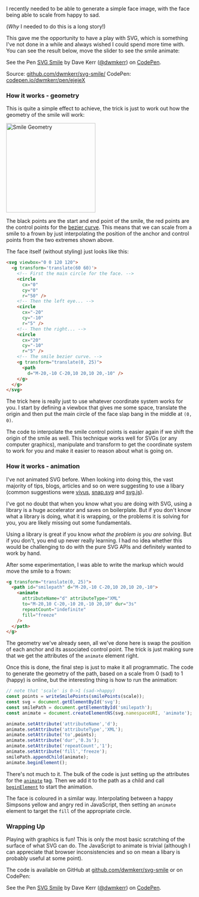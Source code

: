 I recently needed to be able to generate a simple face image, with the face being able to scale from happy to sad.

(*Why* I needed to do this is a long story!)

This gave me the opportunity to have a play with SVG, which is something I've not done in a while and always wished I could spend more time with. You can see the result below, move the slider to see the smile animate:

<p data-height="265" data-theme-id="0" data-slug-hash="ejejeX" data-default-tab="result" data-user="dwmkerr" data-pen-title="SVG Smile" class="codepen">See the Pen <a href="https://codepen.io/dwmkerr/pen/ejejeX/">SVG Smile</a> by Dave Kerr (<a href="https://codepen.io/dwmkerr">@dwmkerr</a>) on <a href="https://codepen.io">CodePen</a>.</p>
<script async src="https://static.codepen.io/assets/embed/ei.js"></script>

Source: [github.com/dwmkerr/svg-smile/](https://github.com/dwmkerr/svg-smile)
CodePen: [codepen.io/dwmkerr/pen/ejejeX](https://codepen.io/dwmkerr/pen/ejejeX)

### How it works - geometry

This is quite a simple effect to achieve, the trick is just to work out how the geometry of the smile will work:

<img alt="Smile Geometry" src="/content/images/2018/07/points.jpg" style="width: 240px;">


The black points are the start and end point of the smile, the red points are the control points for the [bezier curve](^1). This means that we can scale from a smile to a frown by just interpolating the position of the anchor and control points from the two extremes shown above.

The face itself (without styling) just looks like this:

```html
<svg viewbox="0 0 120 120">
  <g transform='translate(60 60)'>
    <!-- First the main circle for the face. -->
    <circle
      cx="0"
      cy="0"
      r="50" />
    <!-- Then the left eye... -->
    <circle
      cx="-20"
      cy="-10"
      r="5" />
    <!-- Then the right... -->
    <circle
      cx="20"
      cy="-10"
      r="5" />
    <!-- The smile bezier curve. -->
    <g transform="translate(0, 25)">
      <path
        d="M-20,-10 C-20,10 20,10 20,-10" />
    </g>
  </g>
</svg>
```

The trick here is really just to use whatever coordinate system works for you. I start by defining a viewbox that gives me some space, translate the origin and then put the main circle of the face slap bang in the middle at `(0, 0)`.

The code to interpolate the smile control points is easier again if we shift the origin of the smile as well. This technique works well for SVGs (or any computer graphics), manipulate and transform to get the coordinate system to work for you and make it easier to reason about what is going on.

### How it works - animation

I've not animated SVG before. When looking into doing this, the vast majority of tips, blogs, articles and so on were suggesting to use a libary (common suggestions were [vivus](https://maxwellito.github.io/vivus/), [snap.svg](http://snapsvg.io/) and [svg.js](http://svgjs.com/)).

I've got no doubt that when you know what you are doing with SVG, using a library is a huge accelerator and saves on boilerplate. But if you don't know what a library is doing, what it is wrapping, or the problems it is solving for you, you are likely missing out some fundamentals.

Using a library is great if you know *what the problem is you are solving*. But if you don't, you end up never really learning. I had no idea whether this would be challenging to do with the pure SVG APIs and definitely wanted to work by hand.

After some experimentation, I was able to write the markup which would move the smile to a frown:

```html
<g transform="translate(0, 25)">
  <path id="smilepath" d="M-20,-10 C-20,10 20,10 20,-10">
    <animate
      attributeName="d" attributeType="XML"
      to="M-20,10 C-20,-10 20,-10 20,10" dur="3s"
      repeatCount="indefinite"
      fill="freeze"
    />
  </path>
</g>
```

The geometry we've already seen, all we've done here is swap the position of each anchor and its associated control point. The trick is just making sure that we get the attributes of the `animate` element right.

Once this is done, the final step is just to make it all programmatic. The code to generate the geometry of the path, based on a scale from 0 (sad) to 1 (happy) is online, but the interesting thing is how to run the animation:

```js
// note that 'scale' is 0->1 (sad->happy)
const points = writeSmilePoints(smilePoints(scale));
const svg = document.getElementById('svg');
const smilePath = document.getElementById('smilepath');
const animate = document.createElementNS(svg.namespaceURI, 'animate');

animate.setAttribute('attributeName','d');
animate.setAttribute('attributeType','XML');
animate.setAttribute('to',points);
animate.setAttribute('dur','0.3s');
animate.setAttribute('repeatCount','1');
animate.setAttribute('fill','freeze');
smilePath.appendChild(animate);
animate.beginElement();
```

There's not much to it. The bulk of the code is just setting up the attributes for the [`animate`](https://developer.mozilla.org/en-US/docs/Web/SVG/Element/animate) tag. Then we add it to the path as a child and call [`beginElement`](https://developer.mozilla.org/en-US/docs/Web/API/SVGAnimationElement) to start the animation.

The face is coloured in a similar way. Interpolating between a happy Simpsons yellow and angry red in JavaScript, then setting an `animate` element to target the `fill` of the appropriate circle.

### Wrapping Up

Playing with graphics is fun! This is only the most basic scratching of the surface of what SVG can do. The JavaScript to animate is trivial (although I can appreciate that browser inconsistencies and so on mean a libary is probably useful at some point).

The code is available on GitHub at [github.com/dwmkerr/svg-smile](https://github.com/dwmkerr/svg-smile) or on CodePen:

<p data-height="265" data-theme-id="0" data-slug-hash="ejejeX" data-default-tab="js,result" data-user="dwmkerr" data-pen-title="SVG Smile" class="codepen">See the Pen <a href="https://codepen.io/dwmkerr/pen/ejejeX/">SVG Smile</a> by Dave Kerr (<a href="https://codepen.io/dwmkerr">@dwmkerr</a>) on <a href="https://codepen.io">CodePen</a>.</p>
<script async src="https://static.codepen.io/assets/embed/ei.js"></script>
